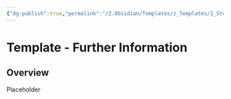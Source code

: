 ```yaml
---
{"dg-publish":true,"permalink":"/Z.Obsidian/Templates/z_Templates/1_Story World Templates/Other/Template - Further Information/"}
---
```


# Template - Further Information
## Overview
Placeholder

